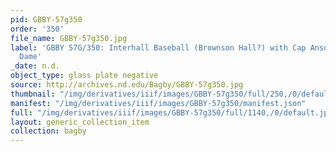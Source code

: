 ```yaml
---
pid: GBBY-57g350
order: '350'
file_name: GBBY-57g350.jpg
label: 'GBBY 57G/350: Interhall Baseball (Brownson Hall?) with Cap Anson (?) - Notre
  Dame'
_date: n.d.
object_type: glass plate negative
source: http://archives.nd.edu/Bagby/GBBY-57g350.jpg
thumbnail: "/img/derivatives/iiif/images/GBBY-57g350/full/250,/0/default.jpg"
manifest: "/img/derivatives/iiif/images/GBBY-57g350/manifest.json"
full: "/img/derivatives/iiif/images/GBBY-57g350/full/1140,/0/default.jpg"
layout: generic_collection_item
collection: bagby
---
```

